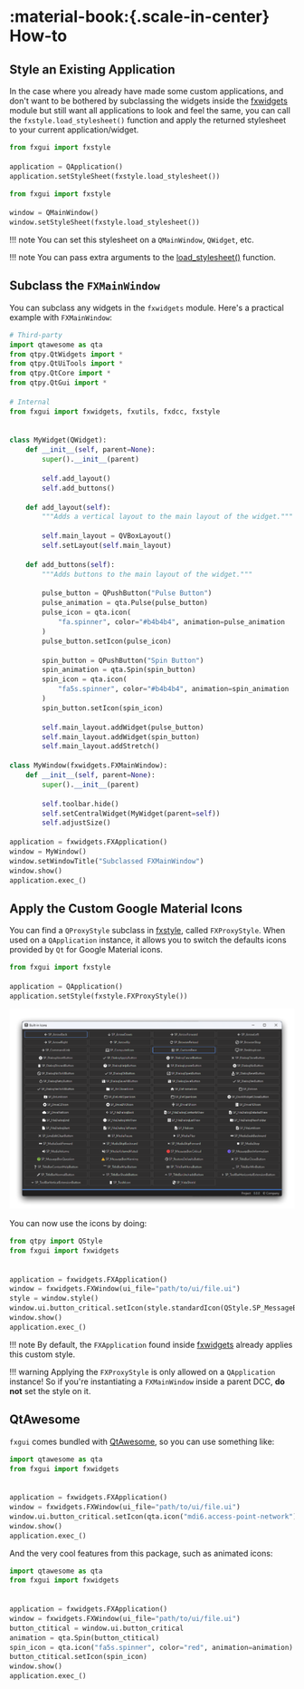 # :material-book:{.scale-in-center} How-to

## Style an Existing Application

In the case where you already have made some custom applications, and don't want to be bothered by subclassing the widgets inside the [fxwidgets](fxwidgets.md) module but still want all applications to look and feel the same, you can call the `fxstyle.load_stylesheet()` function and apply the returned stylesheet to your current application/widget.

```python
from fxgui import fxstyle

application = QApplication()
application.setStyleSheet(fxstyle.load_stylesheet())
```

```python
from fxgui import fxstyle

window = QMainWindow()
window.setStyleSheet(fxstyle.load_stylesheet())
```

!!! note
    You can set this stylesheet on a `QMainWindow`, `QWidget`, etc.

!!! note
    You can pass extra arguments to the [load_stylesheet()](fxstyle.md) function.

## Subclass the `FXMainWindow`

You can subclass any widgets in the `fxwidgets` module. Here's a practical example with `FXMainWindow`:

``` python
# Third-party
import qtawesome as qta
from qtpy.QtWidgets import *
from qtpy.QtUiTools import *
from qtpy.QtCore import *
from qtpy.QtGui import *

# Internal
from fxgui import fxwidgets, fxutils, fxdcc, fxstyle


class MyWidget(QWidget):
    def __init__(self, parent=None):
        super().__init__(parent)

        self.add_layout()
        self.add_buttons()

    def add_layout(self):
        """Adds a vertical layout to the main layout of the widget."""

        self.main_layout = QVBoxLayout()
        self.setLayout(self.main_layout)

    def add_buttons(self):
        """Adds buttons to the main layout of the widget."""

        pulse_button = QPushButton("Pulse Button")
        pulse_animation = qta.Pulse(pulse_button)
        pulse_icon = qta.icon(
            "fa.spinner", color="#b4b4b4", animation=pulse_animation
        )
        pulse_button.setIcon(pulse_icon)

        spin_button = QPushButton("Spin Button")
        spin_animation = qta.Spin(spin_button)
        spin_icon = qta.icon(
            "fa5s.spinner", color="#b4b4b4", animation=spin_animation
        )
        spin_button.setIcon(spin_icon)

        self.main_layout.addWidget(pulse_button)
        self.main_layout.addWidget(spin_button)
        self.main_layout.addStretch()

class MyWindow(fxwidgets.FXMainWindow):
    def __init__(self, parent=None):
        super().__init__(parent)

        self.toolbar.hide()
        self.setCentralWidget(MyWidget(parent=self))
        self.adjustSize()

application = fxwidgets.FXApplication()
window = MyWindow()
window.setWindowTitle("Subclassed FXMainWindow")
window.show()
application.exec_()
```

## Apply the Custom Google Material Icons

You can find a `QProxyStyle` subclass in [fxstyle](fxstyle.md), called `FXProxyStyle`. When used on a `QApplication` instance, it allows you to switch the defaults icons provided by `Qt` for Google Material icons.

``` python
from fxgui import fxstyle

application = QApplication()
application.setStyle(fxstyle.FXProxyStyle())
```

![Sreenshot](docs/images/screenshot_built_in_icons.png)

You can now use the icons by doing:

```python
from qtpy import QStyle
from fxgui import fxwidgets


application = fxwidgets.FXApplication()
window = fxwidgets.FXWindow(ui_file="path/to/ui/file.ui")
style = window.style()
window.ui.button_critical.setIcon(style.standardIcon(QStyle.SP_MessageBoxCritical))
window.show()
application.exec_()
```

!!! note
    By default, the `FXApplication` found inside [fxwidgets](fxwidgets.md) already applies this custom style.

!!! warning
    Applying the `FXProxyStyle` is only allowed on a `QApplication` instance! So if you're instantiating a `FXMainWindow` inside a parent DCC, **do not** set the style on it.

## QtAwesome

`fxgui` comes bundled with [QtAwesome](https://qtawesome.readthedocs.io/en/latest/index.html), so you can use something like:

```python
import qtawesome as qta
from fxgui import fxwidgets


application = fxwidgets.FXApplication()
window = fxwidgets.FXWindow(ui_file="path/to/ui/file.ui")
window.ui.button_critical.setIcon(qta.icon("mdi6.access-point-network"))
window.show()
application.exec_()
```

And the very cool features from this package, such as animated icons:

```python
import qtawesome as qta
from fxgui import fxwidgets


application = fxwidgets.FXApplication()
window = fxwidgets.FXWindow(ui_file="path/to/ui/file.ui")
button_ctitical = window.ui.button_critical
animation = qta.Spin(button_ctitical)
spin_icon = qta.icon("fa5s.spinner", color="red", animation=animation)
button_ctitical.setIcon(spin_icon)
window.show()
application.exec_()
```